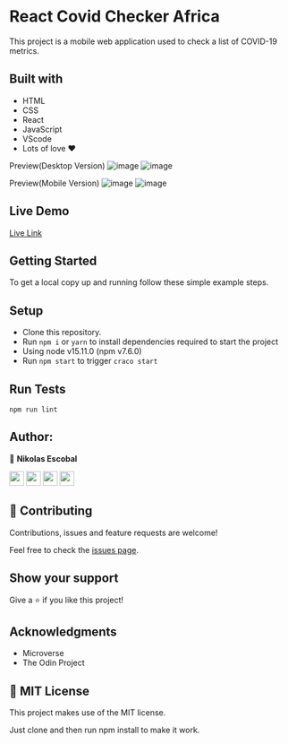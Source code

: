 # React Covid Checker Africa
This project is a mobile web application used to check a list of COVID-19 metrics.


## Built with

- HTML
- CSS
- React
- JavaScript
- VScode
- Lots of love :heart:


Preview(Desktop Version)
![image](https://user-images.githubusercontent.com/60612329/144202435-ba3ce0bf-0a43-44bf-8cd6-117316fd8117.png)
![image](https://user-images.githubusercontent.com/60612329/144202521-e65fbff5-77fa-488d-b9c8-6f2cc3f5fbb1.png)

Preview(Mobile Version)
![image](https://user-images.githubusercontent.com/60612329/144202712-7a45ad1a-0a25-456d-9a24-fb8270e8a18b.png)
![image](https://user-images.githubusercontent.com/60612329/144202775-8cae61d8-d4b4-446f-b83e-5cd8f0c49a01.png)



## Live Demo

[Live Link](https://deploy-preview-3--eloquent-leavitt-8c9f5c.netlify.app/)


## Getting Started

To get a local copy up and running follow these simple example steps.

## Setup

- Clone this repository. 
- Run ``npm i`` or ``yarn`` to install dependencies required to start the project
- Using node v15.11.0 (npm v7.6.0) 
- Run ``npm start`` to trigger ``craco start``

## Run Tests

```
npm run lint
```

## Author:

👤 **Nikolas Escobal**

[<code><img height="26" src="https://cdn.iconscout.com/icon/free/png-256/github-153-675523.png"></code>](https://github.com/nikoescobal)
[<code><img height="26" src="https://upload.wikimedia.org/wikipedia/sco/thumb/9/9f/Twitter_bird_logo_2012.svg/1200px-Twitter_bird_logo_2012.svg.png"></code>](https://twitter.com/nikoescobal)
[<code><img height="26" src="https://upload.wikimedia.org/wikipedia/commons/thumb/c/c9/Linkedin.svg/1200px-Linkedin.svg.png"></code>](https://www.linkedin.com/in/nikolas-escobal/)
 <a href="mailto:niko.escobal@gmail.com?subject=Sup Niko?"><img height="26" src="https://cdn.worldvectorlogo.com/logos/official-gmail-icon-2020-.svg"></a>
 

## 🤝 Contributing

Contributions, issues and feature requests are welcome!

Feel free to check the [issues page](https://github.com/nikoescobal/members-only/issues).

## Show your support

Give a ⭐️ if you like this project!

## Acknowledgments

- Microverse
- The Odin Project

## 📝 MIT License

This project makes use of the MIT license.

Just clone and then run npm install to make it work.
